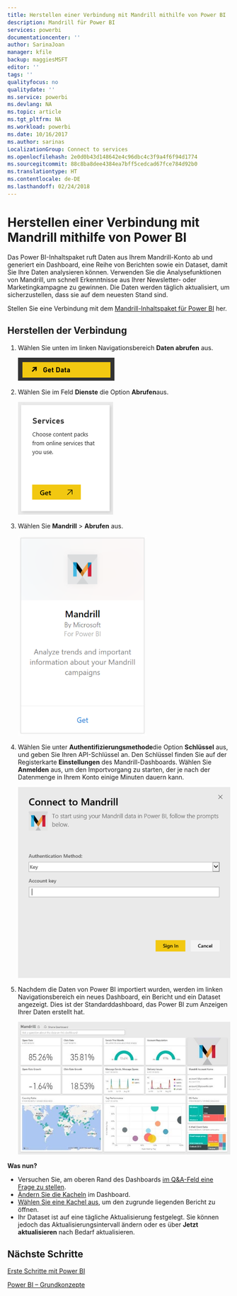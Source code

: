 ```yaml
---
title: Herstellen einer Verbindung mit Mandrill mithilfe von Power BI
description: Mandrill für Power BI
services: powerbi
documentationcenter: ''
author: SarinaJoan
manager: kfile
backup: maggiesMSFT
editor: ''
tags: ''
qualityfocus: no
qualitydate: ''
ms.service: powerbi
ms.devlang: NA
ms.topic: article
ms.tgt_pltfrm: NA
ms.workload: powerbi
ms.date: 10/16/2017
ms.author: sarinas
LocalizationGroup: Connect to services
ms.openlocfilehash: 2e0d0b43d148642e4c96dbc4c3f9a4f6f94d1774
ms.sourcegitcommit: 88c8ba8dee4384ea7bff5cedcad67fce784d92b0
ms.translationtype: HT
ms.contentlocale: de-DE
ms.lasthandoff: 02/24/2018
---
```

# <a name="connect-to-mandrill-with-power-bi"></a>Herstellen einer Verbindung mit Mandrill mithilfe von Power BI
Das Power BI-Inhaltspaket ruft Daten aus Ihrem Mandrill-Konto ab und generiert ein Dashboard, eine Reihe von Berichten sowie ein Dataset, damit Sie Ihre Daten analysieren können. Verwenden Sie die Analysefunktionen von Mandrill, um schnell Erkenntnisse aus Ihrer Newsletter- oder Marketingkampagne zu gewinnen. Die Daten werden täglich aktualisiert, um sicherzustellen, dass sie auf dem neuesten Stand sind.

Stellen Sie eine Verbindung mit dem [Mandrill-Inhaltspaket für Power BI](http://app.powerbi.com/getdata/services/mandrill) her.

## <a name="how-to-connect"></a>Herstellen der Verbindung
1. Wählen Sie unten im linken Navigationsbereich **Daten abrufen** aus.
   
    ![](media/service-connect-to-mandrill/getdata.png)
2. Wählen Sie im Feld **Dienste** die Option **Abrufen**aus.
   
    ![](media/service-connect-to-mandrill/services.png)
3. Wählen Sie **Mandrill** > **Abrufen** aus.
   
    ![](media/service-connect-to-mandrill/mandrill.png)
4. Wählen Sie unter **Authentifizierungsmethode**die Option **Schlüssel** aus, und geben Sie Ihren API-Schlüssel an. Den Schlüssel finden Sie auf der Registerkarte **Einstellungen** des Mandrill-Dashboards. Wählen Sie **Anmelden** aus, um den Importvorgang zu starten, der je nach der Datenmenge in Ihrem Konto einige Minuten dauern kann.
   
    ![](media/service-connect-to-mandrill/auth.png)
5. Nachdem die Daten von Power BI importiert wurden, werden im linken Navigationsbereich ein neues Dashboard, ein Bericht und ein Dataset angezeigt. Dies ist der Standarddashboard, das Power BI zum Anzeigen Ihrer Daten erstellt hat.
   
    ![](media/service-connect-to-mandrill/mandrill-dashboard1.jpg)

**Was nun?**

* Versuchen Sie, am oberen Rand des Dashboards [im Q&A-Feld eine Frage zu stellen](power-bi-q-and-a.md).
* [Ändern Sie die Kacheln](service-dashboard-edit-tile.md) im Dashboard.
* [Wählen Sie eine Kachel aus](service-dashboard-tiles.md), um den zugrunde liegenden Bericht zu öffnen.
* Ihr Dataset ist auf eine tägliche Aktualisierung festgelegt. Sie können jedoch das Aktualisierungsintervall ändern oder es über **Jetzt aktualisieren** nach Bedarf aktualisieren.

## <a name="next-steps"></a>Nächste Schritte
[Erste Schritte mit Power BI](service-get-started.md)

[Power BI – Grundkonzepte](service-basic-concepts.md)

